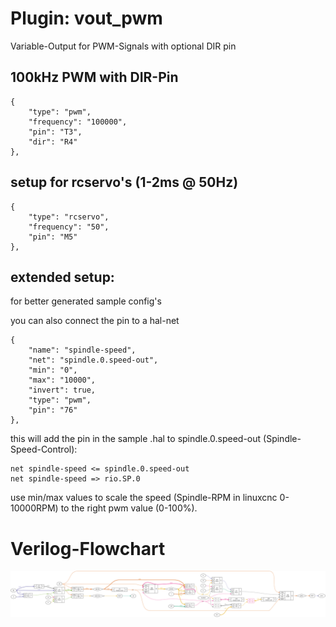 # Plugin: vout_pwm

Variable-Output for PWM-Signals with optional DIR pin

## 100kHz PWM with DIR-Pin

```
{
    "type": "pwm",
    "frequency": "100000",
    "pin": "T3",
    "dir": "R4"
},
```

## setup for rcservo's (1-2ms @ 50Hz)

```
{
    "type": "rcservo",
    "frequency": "50",
    "pin": "M5"
},
```

##  extended setup:

for better generated sample config's

you can also connect the pin to a hal-net

```
{
    "name": "spindle-speed",
    "net": "spindle.0.speed-out",
    "min": "0",
    "max": "10000",
    "invert": true,
    "type": "pwm",
    "pin": "76"
},
```

this will add the pin in the sample .hal to spindle.0.speed-out (Spindle-Speed-Control):

```
net spindle-speed <= spindle.0.speed-out
net spindle-speed => rio.SP.0
```

use min/max values to scale the speed (Spindle-RPM in linuxcnc 0-10000RPM) to the right pwm value (0-100%).


# Verilog-Flowchart
![graphviz](./vout_pwm.svg)

